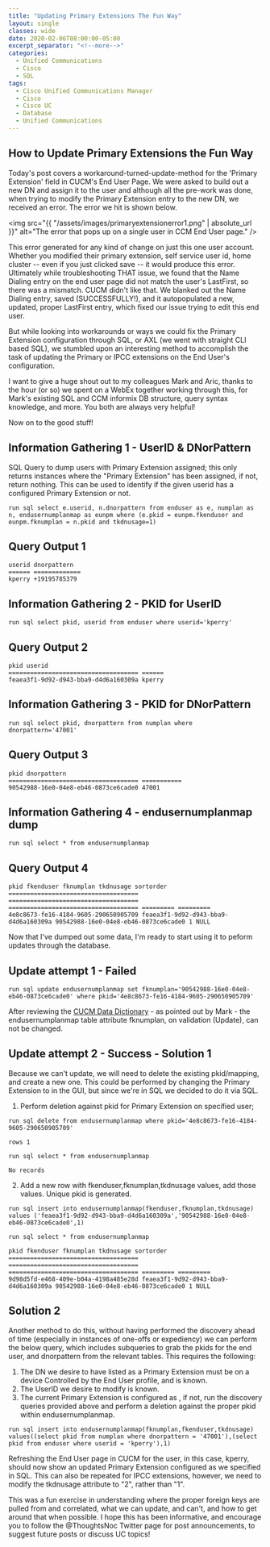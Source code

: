 ```yaml
---
title: "Updating Primary Extensions The Fun Way"
layout: single
classes: wide
date: 2020-02-06T08:00:00-05:00
excerpt_separator: "<!--more-->"
categories:
  - Unified Communications
  - Cisco
  - SQL
tags:
  - Cisco Unified Communications Manager
  - Cisco
  - Cisco UC
  - Database
  - Unified Communications
---
```


## How to Update Primary Extensions the Fun Way

Today's post covers a workaround-turned-update-method for the 'Primary Extension' field in CUCM's End User Page. We were asked to build out a new DN and assign it to the user and although all the pre-work was done, when trying to modify the Primary Extension entry to the new DN, we received an error. The error we hit is shown below.

<!--more-->

<span class="image fit"><img src="{{ "/assets/images/primaryextensionerror1.png" | absolute_url }}" alt="The error that pops up on a single user in CCM End User page." /></span>

This error generated for any kind of change on just this one user account. Whether you modified their primary extension, self service user id, home cluster -- even if you just clicked save -- it would produce this error. Ultimately while troubleshooting THAT issue, we found that the Name Dialing entry on the end user page did not match the user's LastFirst, so there was a mismatch. CUCM didn't like that. We blanked out the Name Dialing entry, saved (SUCCESSFULLY!), and it autopopulated a new, updated, proper LastFirst entry, which fixed our issue trying to edit this end user.

But while looking into workarounds or ways we could fix the Primary Extension configuration through SQL, or AXL (we went with straight CLI based SQL), we stumbled upon an interesting method to accomplish the task of updating the Primary or IPCC extensions on the End User's configuration.

I want to give a huge shout out to my colleagues Mark and Aric, thanks to the hour (or so) we spent on a WebEx together working through this, for Mark's existing SQL and CCM informix DB structure, query syntax knowledge, and more. You both are always very helpful!

Now on to the good stuff!

## Information Gathering 1 - UserID & DNorPattern

SQL Query to dump users with Primary Extension assigned; this only returns instances where the "Primary Extension" has been assigned, if not, return nothing. This can be used to identify if the given userid has a configured Primary Extension or not.

```text
run sql select e.userid, n.dnorpattern from enduser as e, numplan as n, endusernumplanmap as eunpm where (e.pkid = eunpm.fkenduser and eunpm.fknumplan = n.pkid and tkdnusage=1)
```

## Query Output 1

```text
userid dnorpattern
====== =============
kperry +19195785379
```

## Information Gathering 2 - PKID for UserID

```text
run sql select pkid, userid from enduser where userid='kperry'
```

## Query Output 2

```text
pkid userid
==================================== ======
feaea3f1-9d92-d943-bba9-d4d6a160309a kperry
```

## Information Gathering 3 - PKID for DNorPattern

```text
run sql select pkid, dnorpattern from numplan where dnorpattern='47001'
```

## Query Output 3

```text
pkid dnorpattern
==================================== ===========
90542988-16e0-04e8-eb46-0873ce6cade0 47001
```

## Information Gathering 4 - endusernumplanmap dump

```text
run sql select * from endusernumplanmap
```

## Query Output 4

```text
pkid fkenduser fknumplan tkdnusage sortorder
==================================== ==================================== ==================================== ========= =========
4e8c8673-fe16-4184-9605-290650905709 feaea3f1-9d92-d943-bba9-d4d6a160309a 90542988-16e0-04e8-eb46-0873ce6cade0 1 NULL
```

Now that I've dumped out some data, I'm ready to start using it to peform updates through the database.

## Update attempt 1 - Failed

```text
run sql update endusernumplanmap set fknumplan='90542988-16e0-04e8-eb46-0873ce6cade0' where pkid='4e8c8673-fe16-4184-9605-290650905709'
```

After reviewing the [CUCM Data Dictionary](https://www.cisco.com/c/dam/en/us/td/docs/voice_ip_comm/cucm/datadict/10_0_1/datadictionary_1001.pdf) - as pointed out by Mark - the endusernumplanmap table attribute fknumplan, on validation (Update), can not be changed.

## Update attempt 2 - Success - Solution 1

Because we can't update, we will need to delete the existing pkid/mapping, and create a new one. This could be performed by changing the Primary Extension to in the GUI, but since we're in SQL we decided to do it via SQL.

1. Perform deletion against pkid for Primary Extension on specified user;

```text
run sql delete from endusernumplanmap where pkid='4e8c8673-fe16-4184-9605-290650905709'

rows 1
```

```text
run sql select * from endusernumplanmap

No records
```

2. Add a new row with fkenduser,fknumplan,tkdnusage values, add those values. Unique pkid is generated.

```text
run sql insert into endusernumplanmap(fkenduser,fknumplan,tkdnusage) values ('feaea3f1-9d92-d943-bba9-d4d6a160309a','90542988-16e0-04e8-eb46-0873ce6cade0',1)
```

```text
run sql select * from endusernumplanmap

pkid fkenduser fknumplan tkdnusage sortorder
==================================== ==================================== ==================================== ========= =========
9d98d5fd-e468-409e-b04a-4198a485e28d feaea3f1-9d92-d943-bba9-d4d6a160309a 90542988-16e0-04e8-eb46-0873ce6cade0 1 NULL
```

## Solution 2

Another method to do this, without having performed the discovery ahead of time (especially in instances of one-offs or expediency) we can perform the below query, which includes subqueries to grab the pkids for the end user, and dnorpattern from the relevant tables. This requires the following:

1. The DN we desire to have listed as a Primary Extension must be on a device Controlled by the End User profile, and is known.
2. The UserID we desire to modify is known.
3. The current Primary Extension is configured as <None>, if not, run the discovery queries provided above and perform a deletion against the proper pkid within endusernumplanmap.

```text
run sql insert into endusernumplanmap(fknumplan,fkenduser,tkdnusage) values((select pkid from numplan where dnorpattern = '47001'),(select pkid from enduser where userid = 'kperry'),1)
```

Refreshing the End User page in CUCM for the user, in this case, kperry, should now show an updated Primary Extension configured as we specified in SQL. This can also be repeated for IPCC extensions, however, we need to modify the tkdnusage attribute to "2", rather than "1".

This was a fun exercise in understanding where the proper foreign keys are pulled from and correlated, what we can update, and can't, and how to get around that when possible. I hope this has been informative, and encourage you to follow the @ThoughtsNoc Twitter page for post announcements, to suggest future posts or discuss UC topics!
